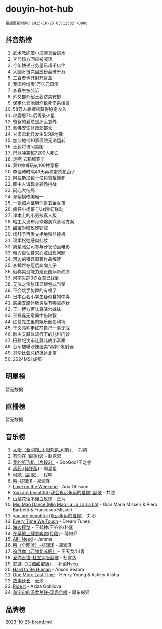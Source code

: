 # douyin-hot-hub

`最后更新时间：2023-10-25 05:12:32 +0800`

## 抖音热榜

1. 武术教练笨小海涛真会跳水
1. 李佳琦方回应被喊话
1. 今年快递业务量已超千亿件
1. 大圆哥首次回应粉丝破千万
1. 二百者也开封开盲盒
1. 我国将增发1万亿元国债
1. 李春生被公诉
1. 外交部介绍王毅访美安排
1. 保定化粪池爆炸致死伤系谣言
1. 58万人靠探店获得稳定收入
1. 赵露思7年后再录火星
1. 爸爸的爱总是那么意外
1. 蓝佛安任财政部部长
1. 甘肃肃北县发生5.5级地震
1. 加沙地带10家医院无法运转
1. 王毅将访问美国
1. 巴以冲突超7200人死亡
1. 走啊 去稻城亚丁
1. 双11神裤玩转100种穿搭
1. 李佳琦时隔43天再次带货花西子
1. 阿拉斯加数十亿只雪蟹饿死
1. 画中人请现身转场挑战
1. 问心大结局
1. 邓紫棋改编唯一
1. 一张照片证明你是五金女孩
1. 疯狂小杨哥与Uzi梦幻联动
1. 课本上的小男孩真人版
1. 哈工大发布月球熔洞穴基地方案
1. 甜蜜对唱玫瑰窃贼
1. 杨舒予再发文拒绝粉丝接机
1. 温柔松弛感肉桂妆
1. 周星驰公司参与开发动画电影
1. 俄方否认普京心脏出现问题
1. 河边的错误原著作品解读
1. 李樟煜夺冠后奔向儿子
1. 俄称美没能力建设国际新秩序
1. 河南失踪3岁女童已找到
1. 无价之宝张译显眼包式当爹
1. 不会跳手势舞的有福了
1. 日本百名小学生疑似食物中毒
1. 感染支原体肺炎后有哪些症状
1. 王一博方否认将演六姊妹
1. 王栎鑫无意间中伤陆毅
1. 红毯先生里的娱乐圈名利场
1. 于文亮称走红前自己一事无成
1. 肺炎支原体流行下的儿科门诊
1. 田耕纪沈诺连蔓儿成小富豪
1. 台军被曝涉嫌盗卖“毒刺”发射器
1. 哥伦比亚总统抵达北京
1. 2024MSI 成都

## 明星榜

暂无数据

## 直播榜

暂无数据

## 音乐榜

1. [太阳（全网搜_太阳刘鹏_可听）](https://sf3-cdn-tos.douyinstatic.com/obj/tos-cn-ve-2774/ogWbyIQnlBFImVbeDocRdCIYtBHlbJXgfZMvgz) - 刘鹏
1. [有你在 (副歌段)](https://sf3-cdn-tos.douyinstatic.com/obj/tos-cn-ve-2774/o8zImmNsI8B0yfAW5FKAB1oBhkMAlIrwsZEi1V) - 赵露思
1. [我的纸飞机（片段2）](https://sf3-cdn-tos.douyinstatic.com/obj/tos-cn-ve-2774/oM2ZrKcg2CD5AeRB2gkeXOFB1IxAGJdZPazYHf) - GooGoo/王之睿
1. [毒药 (释怀版)](https://sf3-cdn-tos.douyinstatic.com/obj/tos-cn-ve-2774/oYILMEAzspdZBIzy4frJNB8ZHPHWAhiwowd4Ad) - 周星星
1. [可能（副歌）](https://sf6-cdn-tos.douyinstatic.com/obj/tos-cn-ve-2774/cde1731888894259b333569393c2fb51) - 程响
1. [瞬-郑润泽](https://sf3-cdn-tos.douyinstatic.com/obj/tos-cn-ve-2774/oYXHIohzvbNAzBhHgyksWpRM4bfkDsBdBDAynw) - 郑润泽
1. [Love on the Weekend](https://sf6-cdn-tos.douyinstatic.com/obj/tos-cn-ve-2774/o4tVQen5ZtBZEMlD1CDIepBC2OigkU1KQkb1vd) - Aria Ohlsson
1. [You are beautiful (我会永远永远的爱你) 副歌](https://sf3-cdn-tos.douyinstatic.com/obj/tos-cn-ve-2774/o4NlnjbBAIAhg5wOCWzJoyMzkIqGxYsR7f3W4Q) - 井胧
1. [山茶花读不懂白玫瑰](https://sf6-cdn-tos.douyinstatic.com/obj/tos-cn-ve-2774/osfn8B7DktrRHEPJgPCfDbw7QDQEkwC16BxZg9) - 王为
1. [Mio Mao Dance (Mio Mao La La La La La)](https://sf3-cdn-tos.douyinstatic.com/obj/tos-cn-ve-2774/owhJZ1sWIABNvU3gOxlwztm0oAfMK58zHXT8GM) - Gian Maria Misseri & Piero Barbetti & Francesco Misseri
1. [you are beautiful (永远永远的爱你)](https://sf3-cdn-tos.douyinstatic.com/obj/tos-cn-ve-2774/7f5e088a940e42b487e76fd10d0ffcfd) - 刘沁
1. [Every Time We Touch](https://sf3-cdn-tos.douyinstatic.com/obj/tos-cn-ve-2774/ogN6lUKQeBBfEVhIOMikG1CcJjugxk1tztZyhP) - Dream Tunes
1. [海边探戈](https://sf6-cdn-tos.douyinstatic.com/obj/tos-cn-ve-2774/os9gE0VQCGqt6VQkZDyBBYvfSDY0QFe3vVmubn) - 王鹤棣/王齐铭/朴鲨
1. [在草地上肆意奔跑(片段)](https://sf3-cdn-tos.douyinstatic.com/obj/tos-cn-ve-2774/8831d494742f45dabdfa8adb8b817259) - 傅如乔
1. [All I Need](https://sf6-cdn-tos.douyinstatic.com/obj/tos-cn-ve-2774/e8b55ca1d1fa4f90a60c22b8ece170ac) - Jemma
1. [瞬（全网听）-郑润泽](https://sf6-cdn-tos.douyinstatic.com/obj/tos-cn-ve-2774/o4Vb9eJZClCZTnRQYy0BRSeHGrDtrkrQgIBvQt) - 郑润泽
1. [追寻你（万物复苏版）](https://sf3-cdn-tos.douyinstatic.com/obj/tos-cn-ve-2774/oYeAZJsbjIDit9APmBg8u6uDUQnHmoCf3gbo74) - 王天戈/川青
1. [爱你没错-杜宣达版副歌](https://sf3-cdn-tos.douyinstatic.com/obj/tos-cn-ve-2774/oUm8ctBZQfZQ4jUNWbseSYV0lZDsWn6LCODgCB) - 杜宣达
1. [梦游（1.2倍甜蜜版）](https://sf6-cdn-tos.douyinstatic.com/obj/tos-cn-ve-2774/o4gyAUm8hwufoEABmwVIiQtHsFuGzAEEWtNMzo) - 补菜Nveg
1. [Hard to Be Human](https://sf6-cdn-tos.douyinstatic.com/obj/tos-cn-ve-2774/oQItaej4rB1rBfnJUbKPlQOgDWvSUWRy814CZl) - Anson Seabra
1. [One More Last Time](https://sf6-cdn-tos.douyinstatic.com/obj/tos-cn-ve-2774/oAzTlo0LUAdCAIhjktsKWcLAEUKmZwGcOoB1fy) - Henry Young & Ashley Alisha
1. [故事还长](https://sf6-cdn-tos.douyinstatic.com/obj/tos-cn-ve-2774/30a26758c8594f0ab81ac675c33ee2c5) - 云汐
1. [Ride It](https://sf3-cdn-tos.douyinstatic.com/obj/tos-cn-ve-2774/oMZDIYec6eQynQyWBQnCM11DZzkgnBPtBpD4bi) - Aziza Qobilova
1. [和宇宙的温柔关联-现场合唱](https://sf3-cdn-tos.douyinstatic.com/obj/tos-cn-ve-2774/o0hONGDYQBgk0e5bqDeQOonVmncA6tC2nBwZLT) - 房东的猫

## 品牌榜

[2023-10-25-brand.md](2023-10-25-brand.md)

